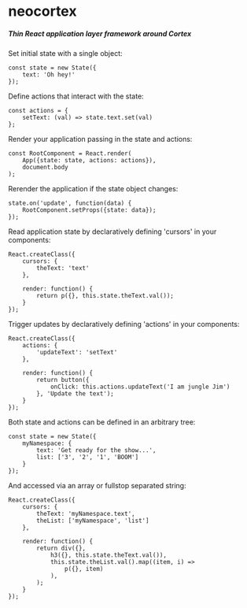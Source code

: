 
# neocortex


##### Thin React application layer framework around Cortex


Set initial state with a single object:
```
const state = new State({
	text: 'Oh hey!'
});
```

Define actions that interact with the state:
```
const actions = {
	setText: (val) => state.text.set(val)
};
```

Render your application passing in the state and actions:
```
const RootComponent = React.render(
	App({state: state, actions: actions}),
	document.body
);
```

Rerender the application if the state object changes:
```
state.on('update', function(data) {
	RootComponent.setProps({state: data});
});
```

Read application state by declaratively defining 'cursors' in your components:
```
React.createClass({
	cursors: {
		theText: 'text'
	},

	render: function() {
		return p({}, this.state.theText.val());
	}
});
```

Trigger updates by declaratively defining 'actions' in your components:
```
React.createClass({
	actions: {
		'updateText': 'setText'
	},

	render: function() {
		return button({
			onClick: this.actions.updateText('I am jungle Jim')
		}, 'Update the text');
	}
});
```

Both state and actions can be defined in an arbitrary tree:
```
const state = new State({
	myNamespace: {
		text: 'Get ready for the show...',
		list: ['3', '2', '1', 'BOOM']
	}
});
```

And accessed via an array or fullstop separated string:
```
React.createClass({
	cursors: {
		theText: 'myNamespace.text',
		theList: ['myNamespace', 'list']
	},

	render: function() {
		return div({},
			h3({}, this.state.theText.val()),
			this.state.theList.val().map((item, i) =>
				p({}, item)
			),
		);
	}
});
```
